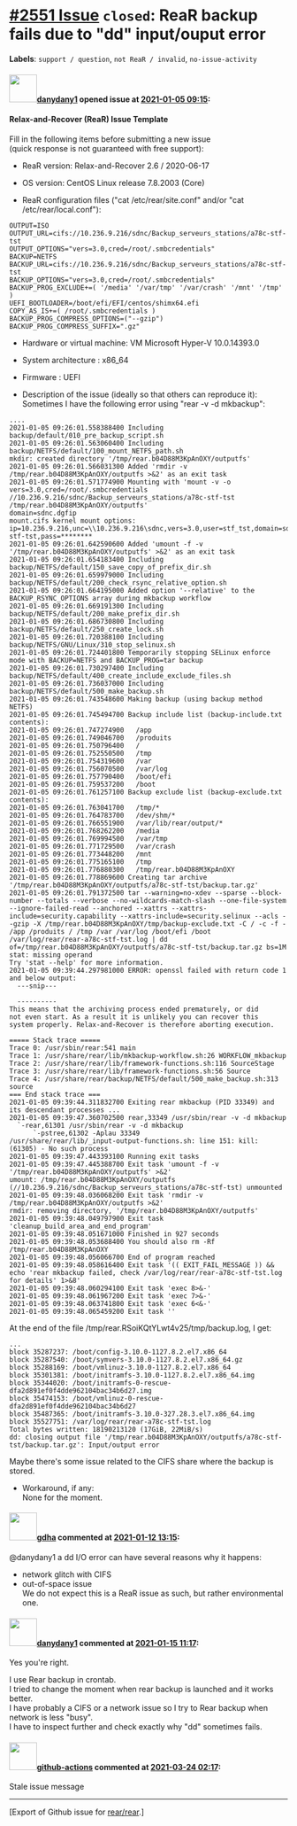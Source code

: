 [\#2551 Issue](https://github.com/rear/rear/issues/2551) `closed`: ReaR backup fails due to "dd" input/ouput error
==================================================================================================================

**Labels**: `support / question`, `not ReaR / invalid`,
`no-issue-activity`

#### <img src="https://avatars.githubusercontent.com/u/76955335?v=4" width="50">[danydany1](https://github.com/danydany1) opened issue at [2021-01-05 09:15](https://github.com/rear/rear/issues/2551):

#### Relax-and-Recover (ReaR) Issue Template

Fill in the following items before submitting a new issue  
(quick response is not guaranteed with free support):

-   ReaR version: Relax-and-Recover 2.6 / 2020-06-17

-   OS version: CentOS Linux release 7.8.2003 (Core)

-   ReaR configuration files ("cat /etc/rear/site.conf" and/or "cat
    /etc/rear/local.conf"):

<!-- -->

    OUTPUT=ISO
    OUTPUT_URL=cifs://10.236.9.216/sdnc/Backup_serveurs_stations/a78c-stf-tst
    OUTPUT_OPTIONS="vers=3.0,cred=/root/.smbcredentials"
    BACKUP=NETFS
    BACKUP_URL=cifs://10.236.9.216/sdnc/Backup_serveurs_stations/a78c-stf-tst
    BACKUP_OPTIONS="vers=3.0,cred=/root/.smbcredentials"
    BACKUP_PROG_EXCLUDE+=( '/media' '/var/tmp' '/var/crash' '/mnt' '/tmp' )
    UEFI_BOOTLOADER=/boot/efi/EFI/centos/shimx64.efi
    COPY_AS_IS+=( /root/.smbcredentials )
    BACKUP_PROG_COMPRESS_OPTIONS=("--gzip")
    BACKUP_PROG_COMPRESS_SUFFIX=".gz"

-   Hardware or virtual machine: VM Microsoft Hyper-V 10.0.14393.0

-   System architecture : x86\_64

-   Firmware : UEFI

-   Description of the issue (ideally so that others can reproduce
    it):  
    Sometimes I have the following error using "rear -v -d mkbackup":

<!-- -->

    ....
    2021-01-05 09:26:01.558388400 Including backup/default/010_pre_backup_script.sh
    2021-01-05 09:26:01.563060400 Including backup/NETFS/default/100_mount_NETFS_path.sh
    mkdir: created directory '/tmp/rear.b04D88M3KpAnOXY/outputfs'
    2021-01-05 09:26:01.566031300 Added 'rmdir -v /tmp/rear.b04D88M3KpAnOXY/outputfs >&2' as an exit task
    2021-01-05 09:26:01.571774900 Mounting with 'mount -v -o vers=3.0,cred=/root/.smbcredentials //10.236.9.216/sdnc/Backup_serveurs_stations/a78c-stf-tst /tmp/rear.b04D88M3KpAnOXY/outputfs'
    domain=sdnc.dgfip
    mount.cifs kernel mount options: ip=10.236.9.216,unc=\\10.236.9.216\sdnc,vers=3.0,user=stf_tst,domain=sdnc.dgfip,prefixpath=Backup_serveurs_stations/a78c-stf-tst,pass=********
    2021-01-05 09:26:01.642590600 Added 'umount -f -v '/tmp/rear.b04D88M3KpAnOXY/outputfs' >&2' as an exit task
    2021-01-05 09:26:01.654183400 Including backup/NETFS/default/150_save_copy_of_prefix_dir.sh
    2021-01-05 09:26:01.659979000 Including backup/NETFS/default/200_check_rsync_relative_option.sh
    2021-01-05 09:26:01.664195000 Added option '--relative' to the BACKUP_RSYNC_OPTIONS array during mkbackup workflow
    2021-01-05 09:26:01.669191300 Including backup/NETFS/default/200_make_prefix_dir.sh
    2021-01-05 09:26:01.686730800 Including backup/NETFS/default/250_create_lock.sh
    2021-01-05 09:26:01.720388100 Including backup/NETFS/GNU/Linux/310_stop_selinux.sh
    2021-01-05 09:26:01.724401800 Temporarily stopping SELinux enforce mode with BACKUP=NETFS and BACKUP_PROG=tar backup
    2021-01-05 09:26:01.730297400 Including backup/NETFS/default/400_create_include_exclude_files.sh
    2021-01-05 09:26:01.736037000 Including backup/NETFS/default/500_make_backup.sh
    2021-01-05 09:26:01.743548600 Making backup (using backup method NETFS)
    2021-01-05 09:26:01.745494700 Backup include list (backup-include.txt contents):
    2021-01-05 09:26:01.747274900   /app
    2021-01-05 09:26:01.749046700   /produits
    2021-01-05 09:26:01.750796400   /
    2021-01-05 09:26:01.752550500   /tmp
    2021-01-05 09:26:01.754319600   /var
    2021-01-05 09:26:01.756070500   /var/log
    2021-01-05 09:26:01.757790400   /boot/efi
    2021-01-05 09:26:01.759537200   /boot
    2021-01-05 09:26:01.761257100 Backup exclude list (backup-exclude.txt contents):
    2021-01-05 09:26:01.763041700   /tmp/*
    2021-01-05 09:26:01.764783700   /dev/shm/*
    2021-01-05 09:26:01.766551900   /var/lib/rear/output/*
    2021-01-05 09:26:01.768262200   /media
    2021-01-05 09:26:01.769994500   /var/tmp
    2021-01-05 09:26:01.771729500   /var/crash
    2021-01-05 09:26:01.773448200   /mnt
    2021-01-05 09:26:01.775165100   /tmp
    2021-01-05 09:26:01.776880300   /tmp/rear.b04D88M3KpAnOXY
    2021-01-05 09:26:01.778869600 Creating tar archive '/tmp/rear.b04D88M3KpAnOXY/outputfs/a78c-stf-tst/backup.tar.gz'
    2021-01-05 09:26:01.791372500 tar --warning=no-xdev --sparse --block-number --totals --verbose --no-wildcards-match-slash --one-file-system --ignore-failed-read --anchored --xattrs --xattrs-include=security.capability --xattrs-include=security.selinux --acls --gzip -X /tmp/rear.b04D88M3KpAnOXY/tmp/backup-exclude.txt -C / -c -f - /app /produits / /tmp /var /var/log /boot/efi /boot /var/log/rear/rear-a78c-stf-tst.log | dd of=/tmp/rear.b04D88M3KpAnOXY/outputfs/a78c-stf-tst/backup.tar.gz bs=1M
    stat: missing operand
    Try 'stat --help' for more information.
    2021-01-05 09:39:44.297981000 ERROR: openssl failed with return code 1 and below output:
      ---snip---

      ----------
    This means that the archiving process ended prematurely, or did
    not even start. As a result it is unlikely you can recover this
    system properly. Relax-and-Recover is therefore aborting execution.

    ===== Stack trace =====
    Trace 0: /usr/sbin/rear:541 main
    Trace 1: /usr/share/rear/lib/mkbackup-workflow.sh:26 WORKFLOW_mkbackup
    Trace 2: /usr/share/rear/lib/framework-functions.sh:116 SourceStage
    Trace 3: /usr/share/rear/lib/framework-functions.sh:56 Source
    Trace 4: /usr/share/rear/backup/NETFS/default/500_make_backup.sh:313 source
    === End stack trace ===
    2021-01-05 09:39:44.311832700 Exiting rear mkbackup (PID 33349) and its descendant processes ...
    2021-01-05 09:39:47.360702500 rear,33349 /usr/sbin/rear -v -d mkbackup
      `-rear,61301 /usr/sbin/rear -v -d mkbackup
          `-pstree,61302 -Aplau 33349
    /usr/share/rear/lib/_input-output-functions.sh: line 151: kill: (61305) - No such process
    2021-01-05 09:39:47.443393100 Running exit tasks
    2021-01-05 09:39:47.445388700 Exit task 'umount -f -v '/tmp/rear.b04D88M3KpAnOXY/outputfs' >&2'
    umount: /tmp/rear.b04D88M3KpAnOXY/outputfs (//10.236.9.216/sdnc/Backup_serveurs_stations/a78c-stf-tst) unmounted
    2021-01-05 09:39:48.036068200 Exit task 'rmdir -v /tmp/rear.b04D88M3KpAnOXY/outputfs >&2'
    rmdir: removing directory, '/tmp/rear.b04D88M3KpAnOXY/outputfs'
    2021-01-05 09:39:48.049797900 Exit task 'cleanup_build_area_and_end_program'
    2021-01-05 09:39:48.051671000 Finished in 927 seconds
    2021-01-05 09:39:48.053688400 You should also rm -Rf /tmp/rear.b04D88M3KpAnOXY
    2021-01-05 09:39:48.056066700 End of program reached
    2021-01-05 09:39:48.058616400 Exit task '(( EXIT_FAIL_MESSAGE )) && echo 'rear mkbackup failed, check /var/log/rear/rear-a78c-stf-tst.log for details' 1>&8'
    2021-01-05 09:39:48.060294100 Exit task 'exec 8>&-'
    2021-01-05 09:39:48.061967200 Exit task 'exec 7>&-'
    2021-01-05 09:39:48.063741800 Exit task 'exec 6<&-'
    2021-01-05 09:39:48.065459200 Exit task ''

At the end of the file /tmp/rear.RSoiKQtYLwt4v25/tmp/backup.log, I get:

    ...
    block 35287237: /boot/config-3.10.0-1127.8.2.el7.x86_64
    block 35287540: /boot/symvers-3.10.0-1127.8.2.el7.x86_64.gz
    block 35288169: /boot/vmlinuz-3.10.0-1127.8.2.el7.x86_64
    block 35301381: /boot/initramfs-3.10.0-1127.8.2.el7.x86_64.img
    block 35344020: /boot/initramfs-0-rescue-dfa2d891ef0f4dde962104bac34b6d27.img
    block 35474153: /boot/vmlinuz-0-rescue-dfa2d891ef0f4dde962104bac34b6d27
    block 35487365: /boot/initramfs-3.10.0-327.28.3.el7.x86_64.img
    block 35527751: /var/log/rear/rear-a78c-stf-tst.log
    Total bytes written: 18190213120 (17GiB, 22MiB/s)
    dd: closing output file '/tmp/rear.b04D88M3KpAnOXY/outputfs/a78c-stf-tst/backup.tar.gz': Input/output error

Maybe there's some issue related to the CIFS share where the backup is
stored.

-   Workaround, if any:  
    None for the moment.

#### <img src="https://avatars.githubusercontent.com/u/888633?u=cdaeb31efcc0048d3619651aa18dd4b76e636b21&v=4" width="50">[gdha](https://github.com/gdha) commented at [2021-01-12 13:15](https://github.com/rear/rear/issues/2551#issuecomment-758648070):

@danydany1 a dd I/O error can have several reasons why it happens:

-   network glitch with CIFS
-   out-of-space issue  
    We do not expect this is a ReaR issue as such, but rather
    environmental one.

#### <img src="https://avatars.githubusercontent.com/u/76955335?v=4" width="50">[danydany1](https://github.com/danydany1) commented at [2021-01-15 11:17](https://github.com/rear/rear/issues/2551#issuecomment-760881924):

Yes you're right.

I use Rear backup in crontab.  
I tried to change the moment when rear backup is launched and it works
better.  
I have probably a CIFS or a network issue so I try to Rear backup when
network is less "busy".  
I have to inspect further and check exactly why "dd" sometimes fails.

#### <img src="https://avatars.githubusercontent.com/in/15368?v=4" width="50">[github-actions](https://github.com/apps/github-actions) commented at [2021-03-24 02:17](https://github.com/rear/rear/issues/2551#issuecomment-805427076):

Stale issue message

------------------------------------------------------------------------

\[Export of Github issue for
[rear/rear](https://github.com/rear/rear).\]
